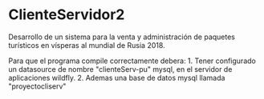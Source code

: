 # ClienteServidor2
Desarrollo de un sistema para la venta y administración de paquetes turísticos en vísperas al mundial de Rusia 2018.

Para que el programa compile correctamente debera:
    1. Tener configurado un datasource de nombre "clienteServ-pu" mysql, en el servidor de aplicaciones wildfly.
    2. Ademas una base de datos mysql llamada "proyectocliserv"
